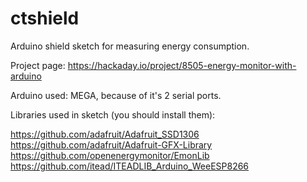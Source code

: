 # ctshield

Arduino shield sketch for measuring energy consumption.

Project page: https://hackaday.io/project/8505-energy-monitor-with-arduino

Arduino used: MEGA, because of it's 2 serial ports.

Libraries used in sketch (you should install them):

https://github.com/adafruit/Adafruit_SSD1306
https://github.com/adafruit/Adafruit-GFX-Library
https://github.com/openenergymonitor/EmonLib
https://github.com/itead/ITEADLIB_Arduino_WeeESP8266
